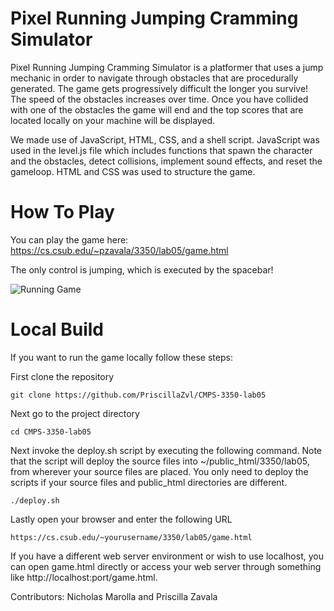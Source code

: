 # Pixel Running Jumping Cramming Simulator
Pixel Running Jumping Cramming Simulator is a platformer that uses a jump mechanic in order to navigate through obstacles that are procedurally generated. The game gets progressively difficult the longer you survive! The speed of the obstacles increases over time. Once you have collided with one of the obstacles the game will end and the top scores that are located locally on your machine will be displayed.

We made use of JavaScript, HTML, CSS, and a shell script. JavaScript was used in the level.js file which includes functions that spawn the character and the obstacles, detect collisions, implement sound effects, and reset the gameloop. HTML and CSS was used to structure the game.

# How To Play
You can play the game here: https://cs.csub.edu/~pzavala/3350/lab05/game.html

The only control is jumping, which is executed by the spacebar!

![Running Game](https://github.com/PriscillaZvl/CMPS-3350-lab05/assets/115668530/90a985b0-3cb1-4bda-82a5-709a0bd10ff0)

# Local Build

If you want to run the game locally follow these steps:

First clone the repository
```
git clone https://github.com/PriscillaZvl/CMPS-3350-lab05
```
Next go to the project directory
```
cd CMPS-3350-lab05
```
Next invoke the deploy.sh script by executing the following command. Note that the script will deploy the source files into ~/public_html/3350/lab05, from wherever your source files are placed. You only need to deploy the scripts if your source files and public_html directories are different.
```
./deploy.sh
```
Lastly open your browser and enter the following URL
```
https://cs.csub.edu/~yourusername/3350/lab05/game.html
```
If you have a different web server environment or wish to use localhost, you can open game.html directly or access your web server through something like http://localhost:port/game.html.

Contributors: Nicholas Marolla and Priscilla Zavala
